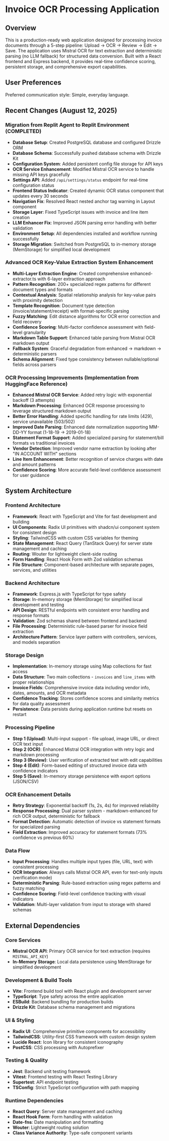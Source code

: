 # Invoice OCR Processing Application

## Overview

This is a production-ready web application designed for processing invoice documents through a 5-step pipeline: Upload → OCR → Review → Edit → Save. The application uses Mistral OCR for text extraction and deterministic parsing (no LLM fallback) for structured data conversion. Built with a React frontend and Express backend, it provides real-time confidence scoring, persistent storage, and comprehensive export capabilities.

## User Preferences

Preferred communication style: Simple, everyday language.

## Recent Changes (August 12, 2025)

### Migration from Replit Agent to Replit Environment (COMPLETED)
- **Database Setup**: Created PostgreSQL database and configured Drizzle ORM
- **Database Schema**: Successfully pushed database schema with Drizzle Kit
- **Configuration System**: Added persistent config file storage for API keys
- **OCR Service Enhancement**: Modified Mistral OCR service to handle missing API keys gracefully
- **Settings API**: Added `/api/settings/status` endpoint for real-time configuration status
- **Frontend Status Indicator**: Created dynamic OCR status component that updates every 30 seconds
- **Navigation Fix**: Resolved React nested anchor tag warning in Layout component
- **Storage Layer**: Fixed TypeScript issues with invoice and line item creation
- **LLM Enhancer Fix**: Improved JSON parsing error handling with better validation
- **Environment Setup**: All dependencies installed and workflow running successfully
- **Storage Migration**: Switched from PostgreSQL to in-memory storage (MemStorage) for simplified local development

### Advanced OCR Key-Value Extraction System Enhancement
- **Multi-Layer Extraction Engine**: Created comprehensive enhanced-extractor.ts with 6-layer extraction approach
- **Pattern Recognition**: 200+ specialized regex patterns for different document types and formats
- **Contextual Analysis**: Spatial relationship analysis for key-value pairs with proximity detection
- **Template Recognition**: Document type detection (invoice/statement/receipt) with format-specific parsing
- **Fuzzy Matching**: Edit distance algorithms for OCR error correction and field recovery
- **Confidence Scoring**: Multi-factor confidence assessment with field-level granularity
- **Markdown Table Support**: Enhanced table parsing from Mistral OCR markdown output
- **Fallback System**: Graceful degradation from enhanced → markdown → deterministic parsers
- **Schema Alignment**: Fixed type consistency between nullable/optional fields across parsers

### OCR Processing Improvements (Implementation from HuggingFace Reference)
- **Enhanced Mistral OCR Service**: Added retry logic with exponential backoff (3 attempts)
- **Markdown Processing**: Enhanced OCR response processing to leverage structured markdown output
- **Better Error Handling**: Added specific handling for rate limits (429), service unavailable (503/502)
- **Improved Date Parsing**: Enhanced date normalization supporting MM-DD-YY format (1-18-19 → 2019-01-18)
- **Statement Format Support**: Added specialized parsing for statement/bill formats vs traditional invoices
- **Vendor Detection**: Improved vendor name extraction by looking after "IN ACCOUNT WITH" sections
- **Line Item Enhancement**: Better recognition of service charges with date and amount patterns
- **Confidence Scoring**: More accurate field-level confidence assessment for user guidance

## System Architecture

### Frontend Architecture
- **Framework**: React with TypeScript and Vite for fast development and building
- **UI Components**: Radix UI primitives with shadcn/ui component system for consistent design
- **Styling**: TailwindCSS with custom CSS variables for theming
- **State Management**: React Query (TanStack Query) for server state management and caching
- **Routing**: Wouter for lightweight client-side routing
- **Form Handling**: React Hook Form with Zod validation schemas
- **File Structure**: Component-based architecture with separate pages, services, and utilities

### Backend Architecture
- **Framework**: Express.js with TypeScript for type safety
- **Storage**: In-memory storage (MemStorage) for simplified local development and testing
- **API Design**: RESTful endpoints with consistent error handling and response formats
- **Validation**: Zod schemas shared between frontend and backend
- **File Processing**: Deterministic rule-based parser for invoice field extraction
- **Architecture Pattern**: Service layer pattern with controllers, services, and models separation

### Storage Design
- **Implementation**: In-memory storage using Map collections for fast access
- **Data Structure**: Two main collections - `invoices` and `line_items` with proper relationships
- **Invoice Fields**: Comprehensive invoice data including vendor info, dates, amounts, and OCR metadata
- **Confidence Tracking**: Stores confidence scores and similarity metrics for data quality assessment
- **Persistence**: Data persists during application runtime but resets on restart

### Processing Pipeline
- **Step 1 (Upload)**: Multi-input support - file upload, image URL, or direct OCR text input
- **Step 2 (OCR)**: Enhanced Mistral OCR integration with retry logic and markdown processing
- **Step 3 (Review)**: User verification of extracted text with edit capabilities
- **Step 4 (Edit)**: Form-based editing of structured invoice data with confidence indicators
- **Step 5 (Save)**: In-memory storage persistence with export options (JSON/CSV)

### OCR Enhancement Details
- **Retry Strategy**: Exponential backoff (1s, 2s, 4s) for improved reliability
- **Response Processing**: Dual parser system - markdown-enhanced for rich OCR output, deterministic for fallback
- **Format Detection**: Automatic detection of invoice vs statement formats for specialized parsing
- **Field Extraction**: Improved accuracy for statement formats (73% confidence vs previous 60%)

### Data Flow
- **Input Processing**: Handles multiple input types (file, URL, text) with consistent processing
- **OCR Integration**: Always calls Mistral OCR API, even for text-only inputs (verification mode)
- **Deterministic Parsing**: Rule-based extraction using regex patterns and fuzzy matching
- **Confidence Scoring**: Field-level confidence tracking with visual indicators
- **Validation**: Multi-layer validation from input to storage with shared schemas

## External Dependencies

### Core Services
- **Mistral OCR API**: Primary OCR service for text extraction (requires `MISTRAL_API_KEY`)
- **In-Memory Storage**: Local data persistence using MemStorage for simplified development

### Development & Build Tools
- **Vite**: Frontend build tool with React plugin and development server
- **TypeScript**: Type safety across the entire application
- **ESBuild**: Backend bundling for production builds
- **Drizzle Kit**: Database schema management and migrations

### UI & Styling
- **Radix UI**: Comprehensive primitive components for accessibility
- **TailwindCSS**: Utility-first CSS framework with custom design system
- **Lucide React**: Icon library for consistent iconography
- **PostCSS**: CSS processing with Autoprefixer

### Testing & Quality
- **Jest**: Backend unit testing framework
- **Vitest**: Frontend testing with React Testing Library
- **Supertest**: API endpoint testing
- **TSConfig**: Strict TypeScript configuration with path mapping

### Runtime Dependencies
- **React Query**: Server state management and caching
- **React Hook Form**: Form handling with validation
- **Date-fns**: Date manipulation and formatting
- **Wouter**: Lightweight routing solution
- **Class Variance Authority**: Type-safe component variants